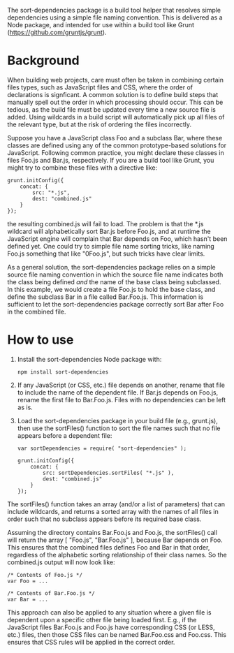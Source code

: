 The sort-dependencies package is a build tool helper that resolves simple
dependencies using a simple file naming convention. This is delivered as a Node
package, and intended for use within a build tool like Grunt
(https://github.com/gruntjs/grunt).

Background
==========

When building web projects, care must often be taken in combining certain files
types, such as JavaScript files and CSS, where the order of declarations is
signficant. A common solution is to define build steps that manually spell out
the order in which processing should occur. This can be tedious, as the build
file must be updated every time a new source file is added. Using wildcards in a
build script will automatically pick up all files of the relevant type, but at
the risk of ordering the files incorrectly.

Suppose you have a JavaScript class Foo and a subclass Bar, where these classes
are defined using any of the common prototype-based solutions for JavaScript.
Following common practice, you might declare these classes in files Foo.js and
Bar.js, respectively. If you are a build tool like Grunt, you might try to
combine these files with a directive like:

```
grunt.initConfig({
    concat: {
        src: "*.js",
        dest: "combined.js"
    }
});
```

the resulting combined.js will fail to load. The problem is that the *.js
wildcard will alphabetically sort Bar.js before Foo.js, and at runtime the
JavaScript engine will complain that Bar depends on Foo, which hasn't been
defined yet. One could try to simple file name sorting tricks, like naming
Foo.js something that like "0Foo.js", but such tricks have clear limits.

As a general solution, the sort-dependencies package relies on a simple source
file naming convention in which the source file name indicates both the class
being defined *and* the name of the base class being subclassed. In this
example, we would create a file Foo.js to hold the base class, and define the
subclass Bar in a file called Bar.Foo.js. This information is sufficient to
let the sort-dependencies package correctly sort Bar after Foo in the combined
file.

How to use
==========

1. Install the sort-dependencies Node package with:

    ```
    npm install sort-dependencies
    ```

2. If any JavaScript (or CSS, etc.) file depends on another, rename that file to
include the name of the dependent file. If Bar.js depends on Foo.js, rename the
first file to Bar.Foo.js. Files with no dependencies can be left as is.

3. Load the sort-dependencies package in your build file (e.g., grunt.js), then
use the sortFiles() function to sort the file names such that no file appears
before a dependent file:

    ```
    var sortDependencies = require( "sort-dependencies" );

    grunt.initConfig({
        concat: {
            src: sortDependencies.sortFiles( "*.js" ),
            dest: "combined.js"
        }
    });
    ```

The sortFiles() function takes an array (and/or a list of parameters) that can
include wildcards, and returns a sorted array with the names of all files in
order such that no subclass appears before its required base class.

Assuming the directory contains Bar.Foo.js and Foo.js, the sortFiles() call
will return the array [ "Foo.js", "Bar.Foo.js" ], because Bar depends on Foo.
This ensures that the combined files defines Foo and Bar in that order,
regardless of the alphabetic sorting relationship of their class names. So
the combined.js output will now look like:

```
/* Contents of Foo.js */
var Foo = ...

/* Contents of Bar.Foo.js */
var Bar = ...
```

This approach can also be applied to any situation where a given file is
dependent upon a specific other file being loaded first. E.g., if the JavaScript
files Bar.Foo.js and Foo.js have corresponding CSS (or LESS, etc.) files, then
those CSS files can be named Bar.Foo.css and Foo.css. This ensures that CSS
rules will be applied in the correct order.